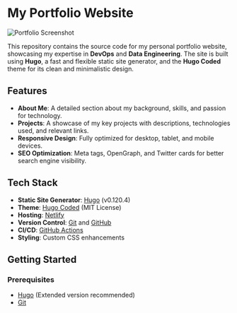 # My Portfolio Website

![Portfolio Screenshot](/images/web.png)

This repository contains the source code for my personal portfolio website, showcasing my expertise in **DevOps** and **Data Engineering**. The site is built using **Hugo**, a fast and flexible static site generator, and the **Hugo Coded** theme for its clean and minimalistic design.

## Features

- **About Me**: A detailed section about my background, skills, and passion for technology.
- **Projects**: A showcase of my key projects with descriptions, technologies used, and relevant links.
- **Responsive Design**: Fully optimized for desktop, tablet, and mobile devices.
- **SEO Optimization**: Meta tags, OpenGraph, and Twitter cards for better search engine visibility.

## Tech Stack

- **Static Site Generator**: [Hugo](https://gohugo.io/) (v0.120.4)
- **Theme**: [Hugo Coded](https://github.com/luizdepra/hugo-coded) (MIT License)
- **Hosting**: [Netlify](https://www.netlify.com/)
- **Version Control**: [Git](https://git-scm.com/) and [GitHub](https://github.com/)
- **CI/CD**: [GitHub Actions](https://github.com/features/actions)
- **Styling**: Custom CSS enhancements

## Getting Started

### Prerequisites

- [Hugo](https://gohugo.io/getting-started/installing/) (Extended version recommended)
- [Git](https://git-scm.com/)
